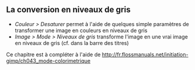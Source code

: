 ## La conversion en niveaux de gris

- _Couleur &gt; Desaturer_  permet à l'aide de quelques simple paramètres de transformer une image en couleurs en niveaux de gris
- _Image &gt; Mode &gt; Niveaux de gris_ transforme l'image en une vrai image en niveaux de gris (cf. dans la barre des titres)

Ce chapitre est à compléter à l'aide de <http://fr.flossmanuals.net/initiation-gimp/ch043_mode-colorimetrique>
